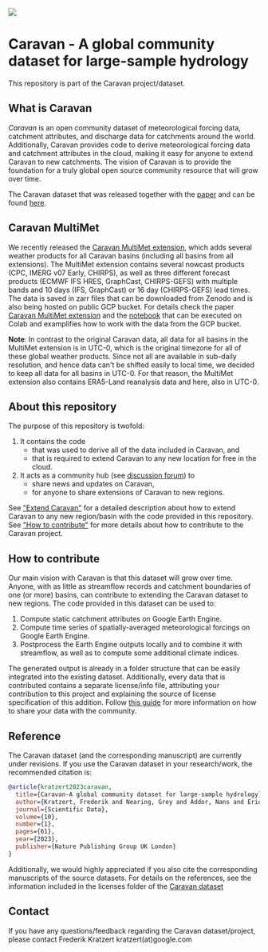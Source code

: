 ![](caravan-long-logo.png)

# Caravan - A global community dataset for large-sample hydrology

This repository is part of the Caravan project/dataset.

## What is Caravan

_Caravan_ is an open community dataset of meteorological forcing data, catchment attributes, and discharge data for catchments around the world. Additionally, Caravan provides code to derive meteorological forcing data and catchment attributes in the cloud, making it easy for anyone to extend Caravan to new catchments. The vision of Caravan is to provide the foundation for a truly global open source community resource that will grow over time. 

The Caravan dataset that was released together with the [paper](https://www.nature.com/articles/s41597-023-01975-w) and can be found [here](https://doi.org/10.5281/zenodo.10968468).

## Caravan MultiMet

We recently released the [Caravan MultiMet extension](https://arxiv.org/abs/2411.09459), which adds several weather products for all Caravan basins (including all basins from all extensions). The MultiMet extension contains several nowcast products (CPC, IMERG v07 Early, CHIRPS), as well as three different  forecast products (ECMWF IFS HRES, GraphCast, CHIRPS-GEFS) with multiple bands and 10 days (IFS, GraphCast) or 16 day (CHIRPS-GEFS) lead times. The data is saved in zarr files that can be downloaded from Zenodo and is also being hosted on public GCP bucket. For details check the paper [Caravan MultiMet extension](https://arxiv.org/abs/2411.09459) and the [notebook](examples/Caravan_MultiMet_Extending_Caravan_with_Multiple_Weather_Nowcasts_and_Forecasts.ipynb) that can be executed on Colab and examplifies how to work with the data from the GCP bucket.

**Note**: In contrast to the original Caravan data, all data for all basins in the MultiMet extension is in UTC-0, which is the original timezone for all of these global weather products. Since not all are available in sub-daily resolution, and hence data can't be shifted easily to local time, we decided to keep all data for all basins in UTC-0. For that reason, the MultiMet extension also contains ERA5-Land reanalysis data and here, also in UTC-0. 

## About this repository

The purpose of this repository is twofold:

1. It contains the code  
    - that was used to derive all of the data included in Caravan, and 
    - that is required to extend Caravan to any new location for free in the cloud.
2. It acts as a community hub (see [discussion forum](https://github.com/kratzert/caravan/discussions)) to
    - share news and updates on Caravan,
    - for anyone to share extensions of Caravan to new regions.

See ["Extend Caravan"](https://github.com/kratzert/Caravan/wiki/Extending-Caravan-with-new-basins) for a detailed description about how to extend Caravan to any new region/basin with the code provided in this repository. See ["How to contribute"](#how-to-contribute) for more details about how to contribute to the Caravan project.

## How to contribute

Our main vision with Caravan is that this dataset will grow over time. Anyone, with as little as streamflow records and catchment boundaries of one (or more) basins, can contribute to extending the Caravan dataset to new regions. The code provided in this dataset can be used to:

1. Compute static catchment attributes on Google Earth Engine.
2. Compute time series of spatially-averaged meteorological forcings on Google Earth Engine.
3. Postprocess the Earth Engine outputs locally and to combine it with streamflow, as well as to compute some additional climate indices.

The generated output is already in a folder structure that can be easily integrated into the existing dataset. Additionally, every data that is contributed contains a separate license/info file, attributing your contribution to this project and explaining the source of license specification of this addition. Follow [this guide](https://github.com/kratzert/Caravan/wiki/Sharing-New-Data) for more information on how to share your data with the community.

## Reference

The Caravan dataset (and the corresponding manuscript) are currently under revisions. If you use the Caravan dataset in your research/work, the recommended citation is:

```bib
@article{kratzert2023caravan,
  title={Caravan-A global community dataset for large-sample hydrology},
  author={Kratzert, Frederik and Nearing, Grey and Addor, Nans and Erickson, Tyler and Gauch, Martin and Gilon, Oren and Gudmundsson, Lukas and Hassidim, Avinatan and Klotz, Daniel and Nevo, Sella and others},
  journal={Scientific Data},
  volume={10},
  number={1},
  pages={61},
  year={2023},
  publisher={Nature Publishing Group UK London}
}
```

Additionally, we would highly appreciated if you also cite the corresponding manuscripts of the source datasets. For details on the references, see the information included in the licenses folder of the [Caravan dataset](https://doi.org/10.5281/zenodo.10968468)

## Contact

If you have any questions/feedback regarding the Caravan dataset/project, please contact Frederik Kratzert kratzert(at)google.com
